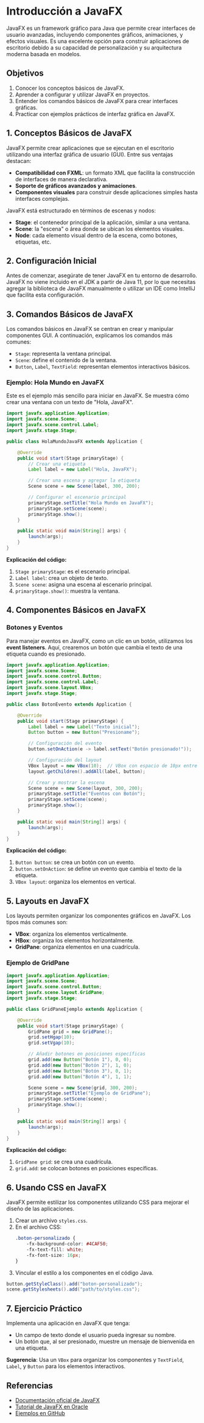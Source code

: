 # Introducción a JavaFX

JavaFX es un framework gráfico para Java que permite crear interfaces de usuario avanzadas, incluyendo componentes gráficos, animaciones, y efectos visuales. Es una excelente opción para construir aplicaciones de escritorio debido a su capacidad de personalización y su arquitectura moderna basada en modelos.

## Objetivos

1. Conocer los conceptos básicos de JavaFX.
2. Aprender a configurar y utilizar JavaFX en proyectos.
3. Entender los comandos básicos de JavaFX para crear interfaces gráficas.
4. Practicar con ejemplos prácticos de interfaz gráfica en JavaFX.

## 1. Conceptos Básicos de JavaFX

JavaFX permite crear aplicaciones que se ejecutan en el escritorio utilizando una interfaz gráfica de usuario (GUI). Entre sus ventajas destacan:
- **Compatibilidad con FXML**: un formato XML que facilita la construcción de interfaces de manera declarativa.
- **Soporte de gráficos avanzados y animaciones**.
- **Componentes visuales** para construir desde aplicaciones simples hasta interfaces complejas.

JavaFX está estructurado en términos de escenas y nodos:
- **Stage**: el contenedor principal de la aplicación, similar a una ventana.
- **Scene**: la "escena" o área donde se ubican los elementos visuales.
- **Node**: cada elemento visual dentro de la escena, como botones, etiquetas, etc.

## 2. Configuración Inicial

Antes de comenzar, asegúrate de tener JavaFX en tu entorno de desarrollo. JavaFX no viene incluido en el JDK a partir de Java 11, por lo que necesitas agregar la biblioteca de JavaFX manualmente o utilizar un IDE como IntelliJ que facilita esta configuración.

## 3. Comandos Básicos de JavaFX

Los comandos básicos en JavaFX se centran en crear y manipular componentes GUI. A continuación, explicamos los comandos más comunes:

- `Stage`: representa la ventana principal.
- `Scene`: define el contenido de la ventana.
- `Button`, `Label`, `TextField`: representan elementos interactivos básicos.

### Ejemplo: Hola Mundo en JavaFX

Este es el ejemplo más sencillo para iniciar en JavaFX. Se muestra cómo crear una ventana con un texto de "Hola, JavaFX".

```java
import javafx.application.Application;
import javafx.scene.Scene;
import javafx.scene.control.Label;
import javafx.stage.Stage;

public class HolaMundoJavaFX extends Application {

    @Override
    public void start(Stage primaryStage) {
        // Crear una etiqueta
        Label label = new Label("Hola, JavaFX");

        // Crear una escena y agregar la etiqueta
        Scene scene = new Scene(label, 300, 200);

        // Configurar el escenario principal
        primaryStage.setTitle("Hola Mundo en JavaFX");
        primaryStage.setScene(scene);
        primaryStage.show();
    }

    public static void main(String[] args) {
        launch(args);
    }
}
```

**Explicación del código:**
1. `Stage primaryStage`: es el escenario principal.
2. `Label label`: crea un objeto de texto.
3. `Scene scene`: asigna una escena al escenario principal.
4. `primaryStage.show()`: muestra la ventana.

## 4. Componentes Básicos en JavaFX

### Botones y Eventos

Para manejar eventos en JavaFX, como un clic en un botón, utilizamos los **event listeners**. Aquí, crearemos un botón que cambia el texto de una etiqueta cuando es presionado.

```java
import javafx.application.Application;
import javafx.scene.Scene;
import javafx.scene.control.Button;
import javafx.scene.control.Label;
import javafx.scene.layout.VBox;
import javafx.stage.Stage;

public class BotonEvento extends Application {

    @Override
    public void start(Stage primaryStage) {
        Label label = new Label("Texto inicial");
        Button button = new Button("Presioname");

        // Configuración del evento
        button.setOnAction(e -> label.setText("Botón presionado!"));

        // Configuración del layout
        VBox layout = new VBox(10);  // VBox con espacio de 10px entre componentes
        layout.getChildren().addAll(label, button);

        // Crear y mostrar la escena
        Scene scene = new Scene(layout, 300, 200);
        primaryStage.setTitle("Eventos con Botón");
        primaryStage.setScene(scene);
        primaryStage.show();
    }

    public static void main(String[] args) {
        launch(args);
    }
}
```

**Explicación del código:**
1. `Button button`: se crea un botón con un evento.
2. `button.setOnAction`: se define un evento que cambia el texto de la etiqueta.
3. `VBox layout`: organiza los elementos en vertical.

## 5. Layouts en JavaFX

Los layouts permiten organizar los componentes gráficos en JavaFX. Los tipos más comunes son:

- **VBox**: organiza los elementos verticalmente.
- **HBox**: organiza los elementos horizontalmente.
- **GridPane**: organiza elementos en una cuadrícula.

### Ejemplo de GridPane

```java
import javafx.application.Application;
import javafx.scene.Scene;
import javafx.scene.control.Button;
import javafx.scene.layout.GridPane;
import javafx.stage.Stage;

public class GridPaneEjemplo extends Application {

    @Override
    public void start(Stage primaryStage) {
        GridPane grid = new GridPane();
        grid.setHgap(10);
        grid.setVgap(10);

        // Añadir botones en posiciones específicas
        grid.add(new Button("Botón 1"), 0, 0);
        grid.add(new Button("Botón 2"), 1, 0);
        grid.add(new Button("Botón 3"), 0, 1);
        grid.add(new Button("Botón 4"), 1, 1);

        Scene scene = new Scene(grid, 300, 200);
        primaryStage.setTitle("Ejemplo de GridPane");
        primaryStage.setScene(scene);
        primaryStage.show();
    }

    public static void main(String[] args) {
        launch(args);
    }
}
```

**Explicación del código:**
1. `GridPane grid`: se crea una cuadrícula.
2. `grid.add`: se colocan botones en posiciones específicas.

## 6. Usando CSS en JavaFX

JavaFX permite estilizar los componentes utilizando CSS para mejorar el diseño de las aplicaciones.

1. Crear un archivo `styles.css`.
2. En el archivo CSS:
    ```css
    .boton-personalizado {
        -fx-background-color: #4CAF50;
        -fx-text-fill: white;
        -fx-font-size: 16px;
    }
    ```
3. Vincular el estilo a los componentes en el código Java.

```java
button.getStyleClass().add("boton-personalizado");
scene.getStylesheets().add("path/to/styles.css");
```

## 7. Ejercicio Práctico

Implementa una aplicación en JavaFX que tenga:
- Un campo de texto donde el usuario pueda ingresar su nombre.
- Un botón que, al ser presionado, muestre un mensaje de bienvenida en una etiqueta.

**Sugerencia**: Usa un `VBox` para organizar los componentes y `TextField`, `Label`, y `Button` para los elementos interactivos.

## Referencias

- [Documentación oficial de JavaFX](https://openjfx.io)
- [Tutorial de JavaFX en Oracle](https://docs.oracle.com/javase/8/javase-clienttechnologies.htm)
- [Ejemplos en GitHub](https://github.com/openjfx/samples)
